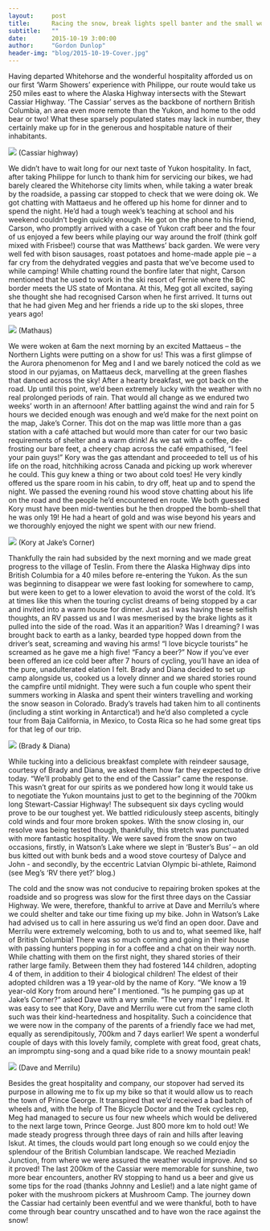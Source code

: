 ```yaml
---
layout:     post
title:      Racing the snow, break lights spell banter and the small world of British Columbia
subtitle:   ""
date:       2015-10-19 3:00:00
author:     "Gordon Dunlop"
header-img: "blog/2015-10-19-Cover.jpg"
---
```


Having departed Whitehorse and the wonderful hospitality afforded us on our first ‘Warm Showers’ experience with Philippe, our route would take us 250 miles east to where the Alaska Highway intersects with the Stewart Cassiar Highway.  ‘The Cassiar’ serves as the backbone of northern British Columbia, an area even more remote than the Yukon, and home to the odd bear or two!  What these sparsely populated states may lack in number, they certainly make up for in the generous and hospitable nature
of their inhabitants.

<img class="img-responsive center-block" src ="{{ site.url }}/blog/2015-10-19-Highway.jpg"/>
(Cassiar highway)

We didn’t have to wait long for our next taste of Yukon hospitality.  In fact, after taking Philippe for lunch to thank him for servicing our bikes, we had barely cleared the Whitehorse city limits when, while taking a water break by the roadside, a passing car stopped to check that we were doing ok.  We got chatting with Mattaeus and he offered up his home for dinner and to spend the night. He’d had a tough week’s teaching at school and his weekend couldn’t begin quickly enough.  He got on the
phone to his friend, Carson, who promptly arrived with a case of Yukon craft beer and the four of us enjoyed a few beers while playing our way around the frolf (think golf mixed with Frisbee!) course that was Matthews’ back garden. We were very well fed with bison sausages, roast potatoes and home-made apple pie – a far cry from the dehydrated veggies and pasta that we’ve become used to while camping! While chatting round the bonfire later that night, Carson mentioned that he used to work in the
ski resort of Fernie where the BC border meets the US state of Montana.  At this, Meg got all excited, saying she thought she had recognised Carson when he first arrived. It turns out that he had given Meg and her friends a ride up to the ski slopes, three years ago!

<img class="img-responsive center-block" src ="{{ site.url }}/blog/2015-10-19-Mathaus.jpg"/>
(Mathaus)

We were woken at 6am the next morning by an excited Mattaeus – the Northern Lights were putting on a show for us! This was a first glimpse of the Aurora phenomenon for Meg and I and we barely noticed the cold as we stood in our pyjamas, on Mattaeus deck, marvelling at the green flashes that danced across the sky! After a hearty breakfast, we got back on the road.  Up until this point, we’d been extremely lucky with the weather with no real prolonged periods of rain.  That would all change as we
endured two weeks’ worth in an afternoon! After battling against the wind and rain for 5 hours we decided enough was enough and we’d make for the next point on the map, Jake’s Corner. This dot on the map was little more than a gas station with a café attached but would more than cater for our two basic requirements of shelter and a warm drink! As we sat with a coffee, de-frosting our bare feet, a cheery chap across the café empathised, “I feel your pain guys!” Kory was the gas attendant and
proceeded to tell us of his life on the road, hitchhiking across Canada and picking up work wherever he could. This guy knew a thing or two about cold toes! He very kindly offered us the spare room in his cabin, to dry off, heat up and to spend the night.  We passed the evening round his wood stove chatting about his life on the road and the people he’d encountered en route. We both guessed Kory must have been mid-twenties but he then dropped the bomb-shell that he was only 19! He had a heart of
gold and was wise beyond his years and we thoroughly enjoyed the night we spent with our new friend.

<img class="img-responsive center-block" src ="{{ site.url }}/blog/2015-10-19-Kory.jpg"/>
(Kory at Jake’s Corner)

Thankfully the rain had subsided by the next morning and we made great progress to the village of Teslin. From there the Alaska Highway dips into British Columbia for a 40 miles before re-entering the Yukon.  As the sun was beginning to disappear we were fast looking for somewhere to camp, but were keen to get to a lower elevation to avoid the worst of the cold. It’s at times like this when the touring cyclist dreams of being stopped by a car and invited into a warm house for dinner. Just as I
was having these selfish thoughts, an RV passed us and I was mesmerised by the brake lights as it pulled into the side of the road. Was it an apparition? Was I dreaming? I was brought back to earth as a lanky, bearded type hopped down from the driver’s seat, screaming and waving his arms! “I love bicycle tourists” he screamed as he gave me a high five! “Fancy a beer?” Now if you’ve ever been offered an ice cold beer after 7 hours of cycling, you’ll have an idea of the pure, unadulterated elation
I felt. Brady and Diana decided to set up camp alongside us, cooked us a lovely dinner and we shared stories round the campfire until midnight. They were such a fun couple who spent their summers working in Alaska and spent their winters travelling and working the snow season in Colorado. Brady’s travels had taken him to all continents (including a stint working in Antarctica!) and he’d also completed a cycle tour from Baja California, in Mexico, to Costa Rica so he had some great tips for that
leg of our trip.

<img class="img-responsive center-block" src ="{{ site.url }}/blog/2015-10-19-BradyDiana.jpg"/>
(Brady & Diana)

While tucking into a delicious breakfast complete with reindeer sausage, courtesy of Brady and Diana, we asked them how far they expected to drive today. “We’ll probably get to the end of the Cassiar” came the response. This wasn’t great for our spirits as we pondered how long it would take us to negotiate the Yukon mountains just to get to the beginning of the 700km long Stewart-Cassiar Highway! The subsequent six days cycling would prove to be our toughest yet. We battled ridiculously steep
ascents, bitingly cold winds and four more broken spokes. With the snow closing in, our resolve was being tested though, thankfully, this stretch was punctuated with more fantastic hospitality. We were saved from the snow on two occasions, firstly, in Watson’s Lake where we slept in ‘Buster’s Bus’ – an old bus kitted out with bunk beds and a wood stove courtesy of Dalyce and John - and secondly, by the eccentric Latvian Olympic bi-athlete, Raimond (see Meg’s ‘RV there yet?’ blog.)

The cold and the snow was not conducive to repairing broken spokes at the roadside and so progress was slow for the first three days on the Cassiar Highway. We were, therefore, thankful to arrive at Dave and Merrilu’s where we could shelter and take our time fixing up my bike.  John in Watson’s Lake had advised us to call in here assuring us we’d find an open door. Dave and Merrilu were extremely welcoming, both to us and to, what seemed like, half of British Columbia! There was so much coming
and going in their house with passing hunters popping in for a coffee and a chat on their way north. While chatting with them on the first night, they shared stories of their rather large family.  Between them they had fostered 144 children, adopting 4 of them, in addition to their 4 biological children! The eldest of their adopted children was a 19 year-old by the name of Kory. “We know a 19 year-old Kory from around here” I mentioned. “Is he pumping gas up at Jake’s Corner?” asked Dave with a
wry smile. “The very man” I replied. It was easy to see that Kory, Dave and Merrilu were cut from the same cloth such was their kind-heartedness and hospitality. Such a coincidence that we were now in the company of the parents of a friendly face we had met, equally as serendipitously, 700km and 7 days earlier! We spent a wonderful couple of days with this lovely family, complete with great food, great chats, an impromptu sing-song and a quad bike ride to a snowy mountain peak!

<img class="img-responsive center-block" src ="{{ site.url }}/blog/2015-10-19-DaveMarrilu.jpg"/>
(Dave and Merrilu)

Besides the great hospitality and company, our stopover had served its purpose in allowing me to fix up my bike so that it would allow us to reach the town of Prince George. It transpired that we’d received a bad batch of wheels and, with the help of The Bicycle Doctor and the Trek cycles rep, Meg had managed to secure us four new wheels which would be delivered to the next large town, Prince George. Just 800 more km to hold out! We made steady progress through three days of rain and hills after
leaving Iskut. At times, the clouds would part long enough so we could enjoy the splendour of the British Columbian landscape. We reached Meziadin Junction, from where we were assured the weather would improve.  And so it proved! The last 200km of the Cassiar were memorable for sunshine, two more bear encounters, another RV stopping to hand us a beer and give us some tips for the road (thanks Johnny and Leslie!) and a late night game of poker with the mushroom pickers at Mushroom Camp.  The
journey down the Cassiar had certainly been eventful and we were thankful, both to have come through bear country unscathed and to have won the race against the snow!


